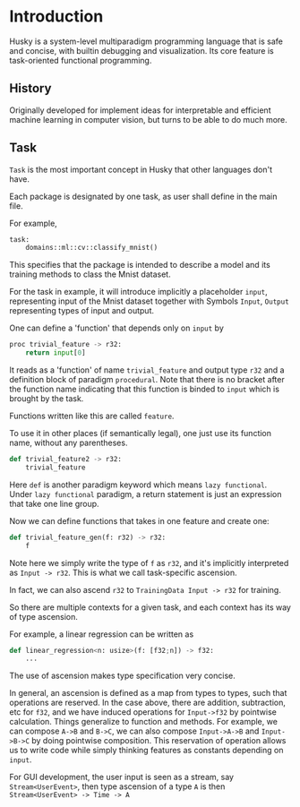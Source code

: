# Introduction

Husky is a system-level multiparadigm programming language that is safe and concise, with builtin debugging and visualization. Its core feature is task-oriented functional programming.

## History

Originally developed for implement ideas for interpretable and efficient machine learning in computer vision, but turns to be able to do much more.

## Task

`Task` is the most important concept in Husky that other languages don't have.

Each package is designated by one task, as user shall define in the main file.

For example,

```python
task:
    domains::ml::cv::classify_mnist()
```

This specifies that the package is intended to describe a model and its training methods to class the Mnist dataset.

For the task in example, it will introduce implicitly a placeholder `input`, representing input of the Mnist dataset together with Symbols `Input`, `Output` representing types of input and output.

One can define a 'function' that depends only on `input` by

```python
proc trivial_feature -> r32:
    return input[0]
```

It reads as a 'function' of name `trivial_feature` and output type `r32` and a definition block of paradigm `procedural`. Note that there is no bracket after the function name indicating that this function is binded to `input` which is brought by the task.

Functions written like this are called `feature`.

To use it in other places (if semantically legal), one just use its function name, without any parentheses.

```python
def trivial_feature2 -> r32:
    trivial_feature
```

Here `def` is another paradigm keyword which means `lazy functional`. Under `lazy functional` paradigm, a return statement is just an expression that take one line group.

Now we can define functions that takes in one feature and create one:

```python
def trivial_feature_gen(f: r32) -> r32:
    f
```

Note here we simply write the type of `f` as `r32`, and it's implicitly interpreted as `Input -> r32`.
This is what we call task-specific ascension.

In fact, we can also ascend `r32` to `TrainingData Input -> r32` for training.

So there are multiple contexts for a given task, and each context has its way of type ascension.

For example, a linear regression can be written as

```python
def linear_regression<n: usize>(f: [f32;n]) -> f32:
    ...
```

The use of ascension makes type specification very concise.

In general, an ascension is defined as a map from types to types, such that operations are reserved.
In the case above, there are addition, subtraction, etc for `f32`, and we have induced operations for `Input->f32` by pointwise calculation. Things generalize to function and methods. For example, we can compose `A->B` and `B->C`, we can also compose `Input->A->B` and `Input->B->C` by doing pointwise composition. This reservation of operation allows us to write code while simply thinking features as constants depending on `input`.

For GUI development, the user input is seen as a stream, say `Stream<UserEvent>`, then type ascension of a type `A` is then
`Stream<UserEvent> -> Time -> A`
